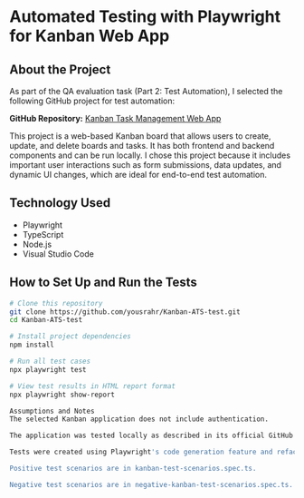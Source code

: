 # Automated Testing with Playwright for Kanban Web App

## About the Project

As part of the QA evaluation task (Part 2: Test Automation), I selected the following GitHub project for test automation:

**GitHub Repository:** [Kanban Task Management Web App](https://github.com/dodoburner/kanban-task-management-web-app)

This project is a web-based Kanban board that allows users to create, update, and delete boards and tasks. It has both frontend and backend components and can be run locally. I chose this project because it includes important user interactions such as form submissions, data updates, and dynamic UI changes, which are ideal for end-to-end test automation.

## Technology Used

- Playwright
- TypeScript
- Node.js
- Visual Studio Code

## How to Set Up and Run the Tests

```bash
# Clone this repository
git clone https://github.com/yousrahr/Kanban-ATS-test.git
cd Kanban-ATS-test

# Install project dependencies
npm install

# Run all test cases
npx playwright test

# View test results in HTML report format
npx playwright show-report

Assumptions and Notes
The selected Kanban application does not include authentication.

The application was tested locally as described in its official GitHub repository.

Tests were created using Playwright's code generation feature and refactored for readability and best practices.

Positive test scenarios are in kanban-test-scenarios.spec.ts.

Negative test scenarios are in negative-kanban-test-scenarios.spec.ts.
